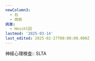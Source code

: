 ```yaml
---
newColumn3:
  - 右
  - 両側
病巣:
  - Heschl回
lastmod: '2025-03-14'
last_edited: 2025-02-27T00:00:00.000Z
---
```


神経心理検査:: SLTA
